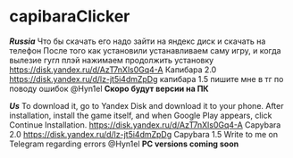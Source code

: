 # capibaraClicker
_**Russia**_
Что бы скачать его надо зайти на яндекс диск и скачать на телефон
После того как установили устанавливаем саму игру, и когда вылезие гугл плэй нажимаем продолжить установку
https://disk.yandex.ru/d/AzT7nXls0Gq4-A Капибара 2.0
https://disk.yandex.ru/d/lz-jt5i4dmZpDg капибара 1.5
пишите мне в тг по поводу ошибок @Hyn1el
**Скоро будут версии на ПК**




_**Us**_
To download it, go to Yandex Disk and download it to your phone.
After installation, install the game itself, and when Google Play appears, click Continue Installation.
https://disk.yandex.ru/d/AzT7nXls0Gq4-A Capybara 2.0
https://disk.yandex.ru/d/lz-jt5i4dmZpDg Capybara 1.5
Write to me on Telegram regarding errors @Hyn1el
**PC versions coming soon**
